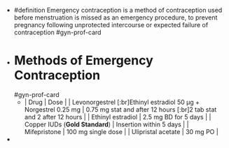 - #definition Emergency contraception is a method of contraception used before menstruation is missed as an emergency procedure, to prevent pregnancy following unprotected intercourse or expected failure of contraception
  #gyn-prof-card
- # Methods of Emergency Contraception
  #gyn-prof-card
	- | Drug | Dose |
	  | Levonorgestrel [:br]Ethinyl estradiol 50 µg + Norgestrel 0.25 mg | 0.75 mg stat and after 12 hours [:br]2 tab stat and 2 after 12 hours |
	  | Ethinyl estradiol | 2.5 mg BD for 5 days |
	  | Copper IUDs (**Gold Standard**) | Insertion within 5 days |
	  | Mifepristone | 100 mg single dose |
	  | Ulipristal acetate | 30 mg PO |
-